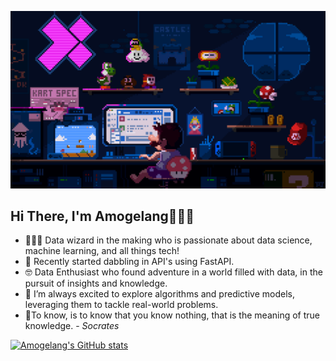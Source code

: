 ![Header Image](https://github.com/Just-Aymz/Just-Aymz/blob/main/coding_pixel_jeff.gif)

## Hi There, I'm Amogelang🙋🏾‍♂️

- 👨🏾‍💻 Data wizard in the making who is passionate about data science, machine learning, and all things tech!
- 🌱 Recently started dabbling in API's using FastAPI.
- 🤓 Data Enthusiast who found adventure in a world filled with data, in the pursuit of insights and knowledge.
- 🤖 I’m always excited to explore algorithms and predictive models, leveraging them to tackle real-world problems.
- 🦉To know, is to know that you know nothing, that is the meaning of true knowledge. - *Socrates*

<!-- Github Stats from https://github.com/anuraghazra/github-readme-stats -->
[![Amogelang's GitHub stats](https://github-readme-stats.vercel.app/api?username=Just-Aymz&show_icons=true&theme=radical)](https://github.com/anuraghazra/github-readme-stats)
